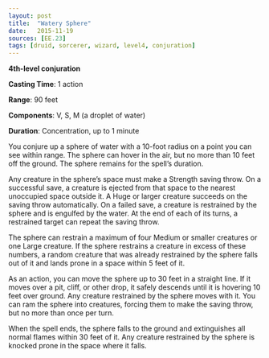 ```yaml
---
layout: post
title:  "Watery Sphere"
date:   2015-11-19
sources: [EE.23]
tags: [druid, sorcerer, wizard, level4, conjuration]
---
```


**4th-level conjuration**

**Casting Time**: 1 action

**Range**: 90 feet

**Components**: V, S, M (a droplet of water)

**Duration**: Concentration, up to 1 minute

You conjure up a sphere of water with a 10-foot radius on a point you can see within range. The sphere can hover in the air, but no more than 10 feet off the ground. The sphere remains for the spell’s duration.

Any creature in the sphere’s space must make a Strength saving throw. On a successful save, a creature is ejected from that space to the nearest unoccupied space outside it. A Huge or larger creature succeeds on the saving throw automatically. On a failed save, a creature is restrained by the sphere and is engulfed by the water. At the end of each of its turns, a restrained target can repeat the saving throw.

The sphere can restrain a maximum of four Medium or smaller creatures or one Large creature. If the sphere restrains a creature in excess of these numbers, a random creature that was already restrained by the sphere falls out of it and lands prone in a space within 5 feet of it.

As an action, you can move the sphere up to 30 feet in a straight line. If it moves over a pit, cliff, or other drop, it safely descends until it is hovering 10 feet over ground. Any creature restrained by the sphere moves with it. You can ram the sphere into creatures, forcing them to make the saving throw, but no more than once per turn.

When the spell ends, the sphere falls to the ground and extinguishes all normal flames within 30 feet of it. Any creature restrained by the sphere is knocked prone in the space where it falls.
